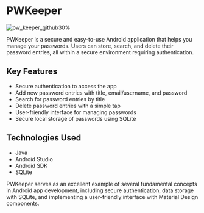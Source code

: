 # PWKeeper
![pw_keeper_github30%](https://github.com/user-attachments/assets/79a72b66-42cf-4dcb-8bec-6e1db14ce2da)


PWKeeper is a secure and easy-to-use Android application that helps you manage your passwords. 
Users can store, search, and delete their password entries, all within a secure environment requiring authentication.

## Key Features

* Secure authentication to access the app
* Add new password entries with title, email/username, and password
* Search for password entries by title
* Delete password entries with a simple tap
* User-friendly interface for managing passwords
* Secure local storage of passwords using SQLite

## Technologies Used

* Java
* Android Studio
* Android SDK
* SQLite

PWKeeper serves as an excellent example of several fundamental concepts in Android app development, including secure authentication, 
data storage with SQLite, and implementing a user-friendly interface with Material Design components.
